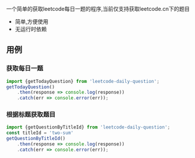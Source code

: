 一个简单的获取leetcode每日一题的程序,当前仅支持获取leetcode.cn下的题目

+ 简单,方便使用
+ 无运行时依赖

## 用例
### 获取每日一题
```ts
import {getTodayQuestion} from 'leetcode-daily-question';
getTodayQuestion()
    .then(response => console.log(response))
    .catch(err => console.error(err));
```

### 根据标题获取题目
```ts
import {getQuestionByTitleId} from 'leetcode-daily-question';
const titleId = 'two-sum'
getQuestionByTitleId()
    .then(response => console.log(response))
    .catch(err => console.error(err));
```
